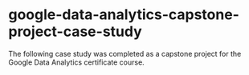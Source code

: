 # google-data-analytics-capstone-project-case-study
The following case study was completed as a capstone project for the Google Data Analytics certificate course.
